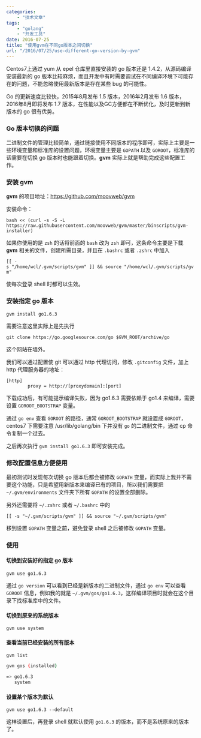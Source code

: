 ```yaml
---
categories:
    - "技术文章"
tags:
    - "golang"
    - "开发工具"
date: 2016-07-25
title: "使用gvm在不同go版本之间切换"
url: "/2016/07/25/use-different-go-version-by-gvm"
---
```


Centos7上通过 yum 从 epel 仓库里直接安装的 go 版本还是 1.4.2，从源码编译安装最新的 go 版本比较麻烦，而且开发中有时需要调试在不同编译环境下可能存在的问题，不能忽略使用最新版本是存在某些 bug 的可能性。

<!--more-->

Go 的更新速度比较快，2015年8月发布 1.5 版本，2016年2月发布 1.6 版本，2016年8月即将发布 1.7 版本，在性能以及GC方便都在不断优化，及时更新到新版本的 go 很有优势。

### Go 版本切换的问题

二进制文件的管理比较简单，通过链接使用不同版本的程序即可，实际上主要是一些环境变量和标准库的设置问题，环境变量主要是 `GOPATH` 以及 `GOROOT`，标准库的话需要在切换 go 版本时也能跟着切换。**gvm** 实际上就是帮助完成这些配置工作。

### 安装 gvm

**gvm** 的项目地址：https://github.com/moovweb/gvm

安装命令：

`bash << (curl -s -S -L https://raw.githubusercontent.com/moovweb/gvm/master/binscripts/gvm-installer)`

如果你使用的是 `zsh` 的话将前面的 `bash` 改为 `zsh` 即可，这条命令主要是下载 **gvm** 相关的文件，创建所需目录，并且在 `.bashrc` 或者 `.zshrc` 中加入

`[[ -s "/home/wcl/.gvm/scripts/gvm" ]] && source "/home/wcl/.gvm/scripts/gvm"`

使每次登录 shell 时都可以生效。

### 安装指定 go 版本

`gvm install go1.6.3`

需要注意这里实际上是先执行

`git clone https://go.googlesource.com/go $GVM_ROOT/archive/go`

这个网站在墙外。

我们可以通过配置使 git 可以通过 http 代理访问，修改 `.gitconfig` 文件，加上 http 代理服务器的地址：

```
[http]
        proxy = http://[proxydomain]:[port]
```

下载成功后，有可能提示编译失败，因为 go1.6.3 需要依赖于 go1.4 来编译，需要设置 `GOROOT_BOOTSTRAP` 变量。

通过 `go env` 查看 `GOROOT` 的路径，通常 `GOROOT_BOOTSTRAP` 就设置成 `GOROOT`，centos7 下需要注意 /usr/lib/golang/bin 下并没有 `go` 的二进制文件，通过 cp 命令复制一个过去。

之后再次执行 `gvm install go1.6.3` 即可安装完成。

### 修改配置信息方便使用

最初测试时发现每次切换 go 版本后都会被修改 `GOPATH` 变量，而实际上我并不需要这个功能，只是希望用新版本来编译已有的项目，所以我们需要把 `~/.gvm/environments` 文件夹下所有 `GOPATH` 的设置全部删除。

另外还需要将 `~/.zshrc` 或者 `~/.bashrc` 中的

`[[ -s "~/.gvm/scripts/gvm" ]] && source "~/.gvm/scripts/gvm"`

移到设置 `GOPATH` 变量之前，避免登录 shell 之后被修改 `GOPATH` 变量。

### 使用

#### 切换到安装好的指定 go 版本

`gvm use go1.6.3`

通过 `go version` 可以看到已经是新版本的二进制文件，通过 `go env` 可以查看 `GOROOT` 信息，例如我的就是 `~/.gvm/gos/go1.6.3`，这样编译项目时就会在这个目录下找标准库中的文件。

#### 切换到原来的系统版本

`gvm use system`

#### 查看当前已经安装的所有版本

`gvm list`

```bash
gvm gos (installed)

=> go1.6.3
   system
```

#### 设置某个版本为默认

`gvm use go1.6.3 --default`

这样设置后，再登录 shell 就默认使用 `go1.6.3` 的版本，而不是系统原来的版本了。
